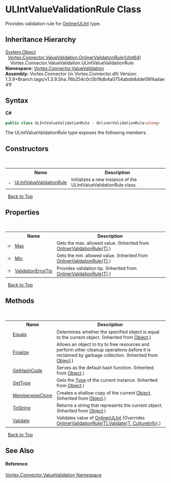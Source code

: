 # ULIntValueValidationRule Class
 

Provides validation rule for <a href="T_Vortex_Connector_ValueTypes_OnlinerULInt.md">OnlinerULInt</a> type.


## Inheritance Hierarchy
<a href="https://docs.microsoft.com/dotnet/api/system.object" target="_blank">System.Object</a><br />&nbsp;&nbsp;<a href="T_Vortex_Connector_ValueValidation_OnlinerValidationRule_1.md">Vortex.Connector.ValueValidation.OnlinerValidationRule</a>(<a href="https://docs.microsoft.com/dotnet/api/system.uint64" target="_blank">UInt64</a>)<br />&nbsp;&nbsp;&nbsp;&nbsp;Vortex.Connector.ValueValidation.ULIntValueValidationRule<br />
**Namespace:**&nbsp;<a href="N_Vortex_Connector_ValueValidation.md">Vortex.Connector.ValueValidation</a><br />**Assembly:**&nbsp;Vortex.Connector (in Vortex.Connector.dll) Version: 1.3.9+Branch.tags/v1.3.9.Sha.76b254c0c0b18db4a0754abdd4dde08f4adae41f

## Syntax

**C#**<br />
``` C#
public class ULIntValueValidationRule : OnlinerValidationRule<ulong>
```

The ULIntValueValidationRule type exposes the following members.


## Constructors
&nbsp;<table><tr><th></th><th>Name</th><th>Description</th></tr><tr><td>![Public method](media/pubmethod.gif "Public method")</td><td><a href="M_Vortex_Connector_ValueValidation_ULIntValueValidationRule__ctor.md">ULIntValueValidationRule</a></td><td>
Initializes a new instance of the ULIntValueValidationRule class.</td></tr></table>&nbsp;
<a href="#ulintvaluevalidationrule-class">Back to Top</a>

## Properties
&nbsp;<table><tr><th></th><th>Name</th><th>Description</th></tr><tr><td>![Public property](media/pubproperty.gif "Public property")</td><td><a href="P_Vortex_Connector_ValueValidation_OnlinerValidationRule_1_Max.md">Max</a></td><td>
Gets the max. allowed value.
 (Inherited from <a href="T_Vortex_Connector_ValueValidation_OnlinerValidationRule_1.md">OnlinerValidationRule(T)</a>.)</td></tr><tr><td>![Public property](media/pubproperty.gif "Public property")</td><td><a href="P_Vortex_Connector_ValueValidation_OnlinerValidationRule_1_Min.md">Min</a></td><td>
Gets the min. allowed value.
 (Inherited from <a href="T_Vortex_Connector_ValueValidation_OnlinerValidationRule_1.md">OnlinerValidationRule(T)</a>.)</td></tr><tr><td>![Public property](media/pubproperty.gif "Public property")</td><td><a href="P_Vortex_Connector_ValueValidation_OnlinerValidationRule_1_ValidationErrorTip.md">ValidationErrorTip</a></td><td>
Provides validation tip.
 (Inherited from <a href="T_Vortex_Connector_ValueValidation_OnlinerValidationRule_1.md">OnlinerValidationRule(T)</a>.)</td></tr></table>&nbsp;
<a href="#ulintvaluevalidationrule-class">Back to Top</a>

## Methods
&nbsp;<table><tr><th></th><th>Name</th><th>Description</th></tr><tr><td>![Public method](media/pubmethod.gif "Public method")</td><td><a href="https://docs.microsoft.com/dotnet/api/system.object.equals#System_Object_Equals_System_Object_" target="_blank">Equals</a></td><td>
Determines whether the specified object is equal to the current object.
 (Inherited from <a href="https://docs.microsoft.com/dotnet/api/system.object" target="_blank">Object</a>.)</td></tr><tr><td>![Protected method](media/protmethod.gif "Protected method")</td><td><a href="https://docs.microsoft.com/dotnet/api/system.object.finalize#System_Object_Finalize" target="_blank">Finalize</a></td><td>
Allows an object to try to free resources and perform other cleanup operations before it is reclaimed by garbage collection.
 (Inherited from <a href="https://docs.microsoft.com/dotnet/api/system.object" target="_blank">Object</a>.)</td></tr><tr><td>![Public method](media/pubmethod.gif "Public method")</td><td><a href="https://docs.microsoft.com/dotnet/api/system.object.gethashcode#System_Object_GetHashCode" target="_blank">GetHashCode</a></td><td>
Serves as the default hash function.
 (Inherited from <a href="https://docs.microsoft.com/dotnet/api/system.object" target="_blank">Object</a>.)</td></tr><tr><td>![Public method](media/pubmethod.gif "Public method")</td><td><a href="https://docs.microsoft.com/dotnet/api/system.object.gettype#System_Object_GetType" target="_blank">GetType</a></td><td>
Gets the <a href="https://docs.microsoft.com/dotnet/api/system.type" target="_blank">Type</a> of the current instance.
 (Inherited from <a href="https://docs.microsoft.com/dotnet/api/system.object" target="_blank">Object</a>.)</td></tr><tr><td>![Protected method](media/protmethod.gif "Protected method")</td><td><a href="https://docs.microsoft.com/dotnet/api/system.object.memberwiseclone#System_Object_MemberwiseClone" target="_blank">MemberwiseClone</a></td><td>
Creates a shallow copy of the current <a href="https://docs.microsoft.com/dotnet/api/system.object" target="_blank">Object</a>.
 (Inherited from <a href="https://docs.microsoft.com/dotnet/api/system.object" target="_blank">Object</a>.)</td></tr><tr><td>![Public method](media/pubmethod.gif "Public method")</td><td><a href="https://docs.microsoft.com/dotnet/api/system.object.tostring#System_Object_ToString" target="_blank">ToString</a></td><td>
Returns a string that represents the current object.
 (Inherited from <a href="https://docs.microsoft.com/dotnet/api/system.object" target="_blank">Object</a>.)</td></tr><tr><td>![Public method](media/pubmethod.gif "Public method")</td><td><a href="M_Vortex_Connector_ValueValidation_ULIntValueValidationRule_Validate.md">Validate</a></td><td>
Validates value of <a href="T_Vortex_Connector_ValueTypes_OnlinerULInt.md">OnlinerULInt</a>
 (Overrides <a href="M_Vortex_Connector_ValueValidation_OnlinerValidationRule_1_Validate.md">OnlinerValidationRule(T).Validate(T, CultureInfo)</a>.)</td></tr></table>&nbsp;
<a href="#ulintvaluevalidationrule-class">Back to Top</a>

## See Also


#### Reference
<a href="N_Vortex_Connector_ValueValidation.md">Vortex.Connector.ValueValidation Namespace</a><br />